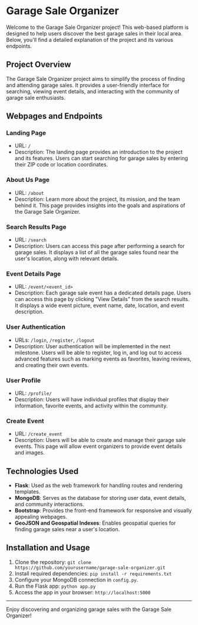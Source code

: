 # Garage Sale Organizer

Welcome to the Garage Sale Organizer project! This web-based platform is designed to help users discover the best garage sales in their local area. Below, you'll find a detailed explanation of the project and its various endpoints.

## Project Overview

The Garage Sale Organizer project aims to simplify the process of finding and attending garage sales. It provides a user-friendly interface for searching, viewing event details, and interacting with the community of garage sale enthusiasts.

## Webpages and Endpoints

### Landing Page
- URL: `/`
- Description: The landing page provides an introduction to the project and its features. Users can start searching for garage sales by entering their ZIP code or location coordinates.

### About Us Page
- URL: `/about`
- Description: Learn more about the project, its mission, and the team behind it. This page provides insights into the goals and aspirations of the Garage Sale Organizer.

### Search Results Page
- URL: `/search`
- Description: Users can access this page after performing a search for garage sales. It displays a list of all the garage sales found near the user's location, along with relevant details.

### Event Details Page
- URL: `/event/<event_id>`
- Description: Each garage sale event has a dedicated details page. Users can access this page by clicking "View Details" from the search results. It displays a wide event picture, event name, date, location, and event description.

### User Authentication
- URLs: `/login`, `/register`, `/logout`
- Description: User authentication will be implemented in the next milestone. Users will be able to register, log in, and log out to access advanced features such as marking events as favorites, leaving reviews, and creating their own events.

### User Profile
- URL: `/profile/`
- Description: Users will have individual profiles that display their information, favorite events, and activity within the community.

### Create Event
- URL: `/create_event`
- Description: Users will be able to create and manage their garage sale events. This page will allow event organizers to provide event details and images.

## Technologies Used

- **Flask**: Used as the web framework for handling routes and rendering templates.
- **MongoDB**: Serves as the database for storing user data, event details, and community interactions.
- **Bootstrap**: Provides the front-end framework for responsive and visually appealing webpages.
- **GeoJSON and Geospatial Indexes**: Enables geospatial queries for finding garage sales near a user's location.

## Installation and Usage

1. Clone the repository: `git clone https://github.com/yourusername/garage-sale-organizer.git`
2. Install required dependencies: `pip install -r requirements.txt`
3. Configure your MongoDB connection in `config.py`.
4. Run the Flask app: `python app.py`
5. Access the app in your browser: `http://localhost:5000`
---

Enjoy discovering and organizing garage sales with the Garage Sale Organizer!
